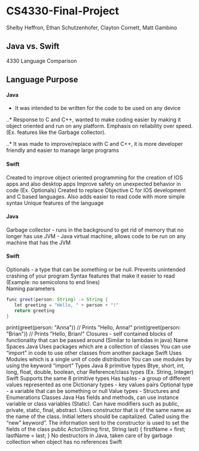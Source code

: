 # CS4330-Final-Project
Shelby Heffron, Ethan Schutzenhofer, Clayton Cornett, Matt Gambino  
  
 ## Java vs. Swift

4330 Language Comparison

## Language Purpose
#### Java
* It was intended to be written for the code to be used on any device

..* Response to C and C++, wanted to make coding easier by making it object oriented and run on any platform. Emphasis on reliability over speed. (Ex. features like the Garbage collector).

..* It was made to improve/replace with C and C++, it is more developer friendly and easier to manage large programs

#### Swift
Created to improve object oriented programming for the creation of IOS apps and also desktop apps
Improve safety on unexpected behavior in code (Ex. Optionals)
Created to replace Objective C for IOS development and C based languages. Also adds easier to read code with more simple syntax 
Unique features of the language
#### Java
Garbage collector - runs in the background to get rid of memory that no longer has use
JVM - Java virtual machine, allows code to be run on any machine that has the JVM
#### Swift
Optionals - a type that can be something or be null. Prevents unintended crashing of your program
Syntax features that make it easier to read (Example: no semicolons to end lines)  
Naming parameters
```Java
func greet(person: String) -> String {
   let greeting = "Hello, " + person + "!"
   return greeting
}
```
print(greet(person: "Anna"))
// Prints "Hello, Anna!"
print(greet(person: "Brian"))
// Prints "Hello, Brian!"
Closures - self contained blocks of functionality that can be passed around (Similar to lambdas in java)
Name Spaces
Java
Uses packages which are a collection of classes
You can use “import” in code to use other classes from another package
Swift
Uses Modules which is a single unit of code distribution
You can use modules by using the keyword “import”
Types
Java
8 primitive types
Btye, short, int, long, float, double, boolean, char
Reference/class types (Ex. String, Integer)
Swift
Supports the same 8 primitive types
Has tuples - a group of different values represented as one
Dictionary types - key values pairs
Optional type - a variable that can be something or null
Value types - Structures and Enumerations
Classes
Java 
Has fields and methods, can use instance variable or class variables (Static). Can have modifiers such as public, private, static, final, abstract. 
Uses constructor that is of the same name as the name of the class. Initial letters should be capitalized. Called using the “new” keyword”. 
The information sent to the constructor is used to set the fields of the class
public Actor(String first, String last)
{
    firstName = first;
    lastName = last;
}
No destructors in Java, taken care of by garbage collection when object has no references
Swift


